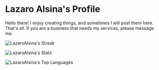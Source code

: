 # Lazaro Alsina's Profile
Hello there! I enjoy creating things, and sometimes I will post them here. That's all. If you are a business that needs my services, please message me.
<p align="center">

![LazaroAlsina's Streak](https://github-readme-streak-stats.herokuapp.com/?user=LazaroAlsina&theme=dracula&hide_border=false)

![LazaroAlsina's Stats](https://github-readme-stats.vercel.app/api?username=LazaroAlsina&theme=dracula&show_icons=true&hide_border=false&count_private=false)

![LazaroAlsina's Top Languages](https://github-readme-stats.vercel.app/api/top-langs/?username=LazaroAlsina&theme=dracula&show_icons=true&hide_border=false&layout=compact)

</p>

